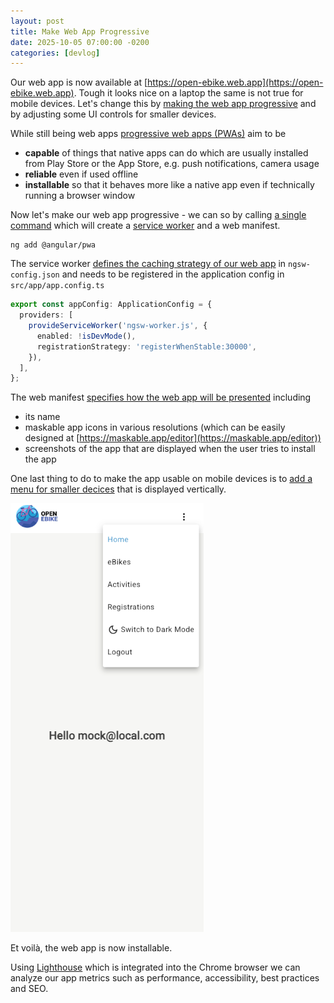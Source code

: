 ```yaml
---
layout: post
title: Make Web App Progressive
date: 2025-10-05 07:00:00 -0200
categories: [devlog]
---
```


Our web app is now available at [https://open-ebike.web.app](https://open-ebike.web.app).
Tough it looks nice on a laptop the same is not true for mobile devices. 
Let's change this by [making the web app progressive](https://github.com/open-ebike/open-ebike-frontend/issues/18) and by adjusting some UI controls for smaller devices.

While still being web apps [progressive web apps (PWAs)](https://web.dev/explore/progressive-web-apps) aim to be
* **capable** of things that native apps can do which are usually installed from Play Store or the App Store, e.g. push notifications, camera usage 
* **reliable** even if used offline
* **installable** so that it behaves more like a native app even if technically running a browser window

Now let's make our web app progressive - we can so by calling [a single command](https://angular.dev/ecosystem/service-workers/getting-started) which will create a [service worker](https://angular.dev/ecosystem/service-workers) and a web manifest.

```shell
ng add @angular/pwa
```

The service worker [defines the caching strategy of our web app](https://github.com/open-ebike/open-ebike-frontend/commit/9df9a1be30f2e7267c23a511fd2a940adf654117) in `ngsw-config.json` and needs to be registered in the application config in `src/app/app.config.ts`

```typescript
export const appConfig: ApplicationConfig = {
  providers: [
    provideServiceWorker('ngsw-worker.js', {
      enabled: !isDevMode(),
      registrationStrategy: 'registerWhenStable:30000',
    }),
  ],
};
```

The web manifest [specifies how the web app will be presented](https://github.com/open-ebike/open-ebike-frontend/commit/3966edbf7acb8a37f9e3ce19423dfc596d43cb1d) including
* its name
* maskable app icons in various resolutions (which can be easily designed at [https://maskable.app/editor](https://maskable.app/editor))
* screenshots of the app that are displayed when the user tries to install the app

One last thing to do to make the app usable on mobile devices is to [add a menu for smaller decices](https://github.com/open-ebike/open-ebike-frontend/commit/690aac7f2cf6308723f73c8ce7bcd8aa8fbb858a) that is displayed vertically.

![web-app-mobile-menu.png](/assets/2025-10-05/web-app-mobile-menu.png)

Et voilà, the web app is now installable.

Using [Lighthouse](https://developer.chrome.com/docs/lighthouse/overview) which is integrated into the Chrome browser we can analyze our app metrics such as performance, accessibility, best practices and SEO.